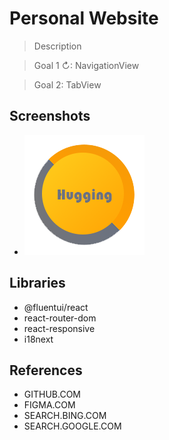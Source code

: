 # Personal Website

> Description

> Goal 1 ↻: NavigationView

> Goal 2: TabView

## Screenshots

- ![Example Image](public/HuggingSoft192.png "Shortcut image")

## Libraries

- @fluentui/react
- react-router-dom
- react-responsive
- i18next

## References

- GITHUB.COM
- FIGMA.COM
- SEARCH.BING.COM
- SEARCH.GOOGLE.COM
